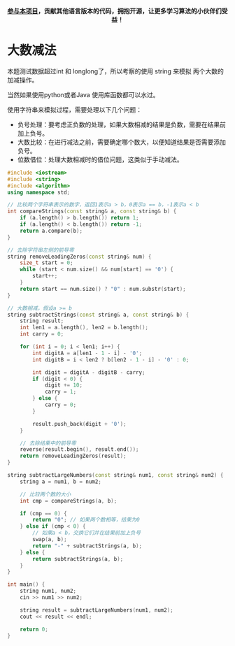 
<p align="center"><strong><a href="./qita/join.md">参与本项目</a>，贡献其他语言版本的代码，拥抱开源，让更多学习算法的小伙伴们受益！</strong></p>

# 大数减法 

本题测试数据超过int 和 longlong了，所以考察的使用 string  来模拟 两个大数的 加减操作。 

当然如果使用python或者Java 使用库函数都可以水过。 

使用字符串来模拟过程，需要处理以下几个问题：

* 负号处理：要考虑正负数的处理，如果大数相减的结果是负数，需要在结果前加上负号。 
* 大数比较：在进行减法之前，需要确定哪个数大，以便知道结果是否需要添加负号。
* 位数借位：处理大数相减时的借位问题，这类似于手动减法。

```CPP
#include <iostream>
#include <string>
#include <algorithm>
using namespace std;

// 比较两个字符串表示的数字，返回1表示a > b，0表示a == b，-1表示a < b
int compareStrings(const string& a, const string& b) {
    if (a.length() > b.length()) return 1;
    if (a.length() < b.length()) return -1;
    return a.compare(b);
}

// 去除字符串左侧的前导零
string removeLeadingZeros(const string& num) {
    size_t start = 0;
    while (start < num.size() && num[start] == '0') {
        start++;
    }
    return start == num.size() ? "0" : num.substr(start);
}

// 大数相减，假设a >= b
string subtractStrings(const string& a, const string& b) {
    string result;
    int len1 = a.length(), len2 = b.length();
    int carry = 0;

    for (int i = 0; i < len1; i++) {
        int digitA = a[len1 - 1 - i] - '0';
        int digitB = i < len2 ? b[len2 - 1 - i] - '0' : 0;

        int digit = digitA - digitB - carry;
        if (digit < 0) {
            digit += 10;
            carry = 1;
        } else {
            carry = 0;
        }

        result.push_back(digit + '0');
    }

    // 去除结果中的前导零
    reverse(result.begin(), result.end());
    return removeLeadingZeros(result);
}

string subtractLargeNumbers(const string& num1, const string& num2) {
    string a = num1, b = num2;

    // 比较两个数的大小
    int cmp = compareStrings(a, b);

    if (cmp == 0) {
        return "0"; // 如果两个数相等，结果为0
    } else if (cmp < 0) {
        // 如果a < b，交换它们并在结果前加上负号
        swap(a, b);
        return "-" + subtractStrings(a, b);
    } else {
        return subtractStrings(a, b);
    }
}

int main() {
    string num1, num2;
    cin >> num1 >> num2;

    string result = subtractLargeNumbers(num1, num2);
    cout << result << endl;

    return 0;
}

```

